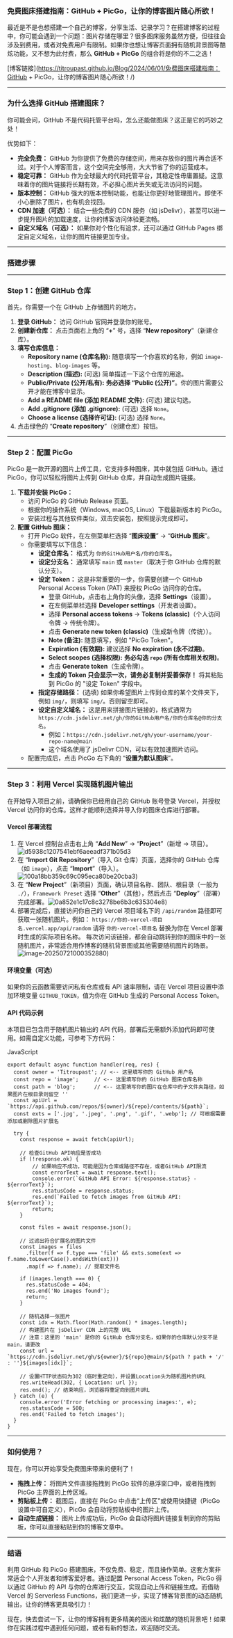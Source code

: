 ### 免费图床搭建指南：GitHub + PicGo，让你的博客图片随心所欲！



最近是不是也想搭建一个自己的博客，分享生活、记录学习？在搭建博客的过程中，你可能会遇到一个问题：图片存储在哪里？很多图床服务虽然方便，但往往会涉及到费用，或者对免费用户有限制。如果你也想让博客页面拥有随机背景图等酷炫功能，又不想为此付费，那么 **GitHub + PicGo** 的组合将是你的不二之选！

[博客链接](https://titroupast.github.io/Blog/2024/06/01/免费图床搭建指南：GitHub + PicGo，让你的博客图片随心所欲！/)

------



### 为什么选择 GitHub 搭建图床？



你可能会问，GitHub 不是代码托管平台吗，怎么还能做图床？这正是它的巧妙之处！

优势如下：

- **完全免费：** GitHub 为你提供了免费的存储空间，用来存放你的图片再合适不过。对于个人博客而言，这个空间完全够用，大大节省了你的运营成本。
- **稳定可靠：** GitHub 作为全球最大的代码托管平台，其稳定性毋庸置疑。这意味着你的图片链接将长期有效，不必担心图片丢失或无法访问的问题。
- **版本控制：** GitHub 强大的版本控制功能，也能让你更好地管理图片。即使不小心删除了图片，也有机会找回。
- **CDN 加速（可选）：** 结合一些免费的 CDN 服务（如 jsDelivr），甚至可以进一步提升图片的加载速度，让你的博客访问体验更流畅。
- **自定义域名（可选）：** 如果你对个性化有追求，还可以通过 GitHub Pages 绑定自定义域名，让你的图片链接更加专业。

------



### 搭建步骤



------



### Step 1：创建 GitHub 仓库



首先，你需要一个在 GitHub 上存储图片的地方。

1. **登录 GitHub：** 访问 GitHub 官网并登录你的账号。
2. **创建新仓库：** 点击页面右上角的 “**+**” 号，选择 “**New repository**”（新建仓库）。
3. **填写仓库信息：**
   - **Repository name (仓库名称):** 随意填写一个你喜欢的名称，例如 `image-hosting`、`blog-images` 等。
   - **Description (描述):** (可选) 简单描述一下这个仓库的用途。
   - **Public/Private (公开/私有):** **务必选择 “Public (公开)”**。你的图片需要公开才能在博客中显示。
   - **Add a README file (添加 README 文件):** (可选) 建议勾选。
   - **Add .gitignore (添加 .gitignore):** (可选) 选择 `None`。
   - **Choose a license (选择许可证):** (可选) 选择 `None`。
4. 点击绿色的 “**Create repository**”（创建仓库）按钮。

------



### Step 2：配置 PicGo



PicGo 是一款开源的图片上传工具，它支持多种图床，其中就包括 GitHub。通过 PicGo，你可以轻松将图片上传到 GitHub 仓库，并自动生成图片链接。

1. **下载并安装 PicGo：**
   - 访问 PicGo 的 GitHub Release 页面。
   - 根据你的操作系统（Windows, macOS, Linux）下载最新版本的 PicGo。
   - 安装过程与其他软件类似，双击安装包，按照提示完成即可。
2. **配置 GitHub 图床：**
   - 打开 PicGo 软件，在左侧菜单栏选择 “**图床设置**” → “**GitHub 图床**”。
   - 你需要填写以下信息：
     - **设定仓库名：** 格式为 `你的GitHub用户名/你的仓库名`。
     - **设定分支名：** 通常填写 `main` 或 `master`（取决于你 GitHub 仓库的默认分支）。
     - **设定 Token：** 这是非常重要的一步，你需要创建一个 GitHub Personal Access Token (PAT) 来授权 PicGo 访问你的仓库。
       - 登录 GitHub，点击右上角你的头像，选择 **Settings**（设置）。
       - 在左侧菜单栏选择 **Developer settings**（开发者设置）。
       - 选择 **Personal access tokens** → **Tokens (classic)**（个人访问令牌 → 传统令牌）。
       - 点击 **Generate new token (classic)**（生成新令牌（传统））。
       - **Note (备注):** 随意填写，例如 "PicGo Token"。
       - **Expiration (有效期):** 建议选择 **No expiration (永不过期)**。
       - **Select scopes (选择权限):** **务必勾选 `repo` (所有仓库相关权限)**。
       - 点击 **Generate token**（生成令牌）。
       - **生成的 Token 只会显示一次，请务必复制并妥善保存！** 将其粘贴到 PicGo 的 "设定 Token" 字段中。
     - **指定存储路径：** (选填) 如果你希望图片上传到仓库的某个文件夹下，例如 `img/`，则填写 `img/`。否则留空即可。
     - **设定自定义域名：** 这是用来拼接图片链接的，格式通常为 `https://cdn.jsdelivr.net/gh/你的GitHub用户名/你的仓库名@你的分支名`。
       - 例如：`https://cdn.jsdelivr.net/gh/your-username/your-repo-name@main`
       - 这个域名使用了 jsDelivr CDN，可以有效加速图片访问。
   - 配置完成后，点击 PicGo 右下角的 “**设置为默认图床**”。

------



### Step 3：利用 Vercel 实现随机图片输出



在开始导入项目之前，请确保你已经用自己的 GitHub 账号登录 Vercel，并授权 Vercel 访问你的仓库。这样才能顺利选择并导入你的图床仓库进行部署。



#### Vercel 部署流程



1. 在 Vercel 控制台点击右上角 “**Add New**” → “**Project**”（新增 → 项目）。![d5938c1207541ebf6aeeadf371b05d3](Vercel/1.png)
2. 在 “**Import Git Repository**”（导入 Git 仓库）页面，选择你的 GitHub 仓库（如 `image`），点击 “**Import**”（导入）。![100a18bb359c69c095eca80be20cba3](Vercel/2.png))
3. 在 “**New Project**”（新项目）页面，确认项目名称、团队、根目录（一般为 `./`），`Framework Preset` 选择 “**Other**”（其他），然后点击 “**Deploy**”（部署）完成部署。![0a852e1c17c8c3278be6b3c635304e8](Vercel/3.png))
4. 部署完成后，直接访问你自己的 Vercel 项目域名下的 `/api/random` 路径即可获取一张随机图片。例如： `https://你的-vercel-项目名.vercel.app/api/random` 请将 `你的-vercel-项目名` 替换为你在 Vercel 部署时生成的实际项目名称。 每次访问该链接，都会自动跳转到你的图床中的一张随机图片，非常适合用作博客的随机背景图或其他需要随机图片的场景。![image-20250721000352880](Vercel/4.png))



#### 环境变量（可选）



如果你的云函数需要访问私有仓库或有 API 速率限制，请在 Vercel 项目设置中添加环境变量 `GITHUB_TOKEN`，值为你在 GitHub 生成的 Personal Access Token。



#### API 代码示例



本项目已包含用于随机图片输出的 API 代码，部署后无需额外添加代码即可使用。如需自定义功能，可参考下方代码：

JavaScript

```
export default async function handler(req, res) {
  const owner = 'Titroupast'; // <-- 这里填写你的 GitHub 用户名
  const repo = 'image';     // <-- 这里填写你的 GitHub 图床仓库名称
  const path = 'blog';      // <-- 这里填写你的图片在仓库中的子文件夹路径，如果图片在根目录则留空 ''
  const apiUrl = `https://api.github.com/repos/${owner}/${repo}/contents/${path}`;
  const exts = ['.jpg', '.jpeg', '.png', '.gif', '.webp']; // 可根据需要添加或删除图片扩展名

  try {
    const response = await fetch(apiUrl);

    // 检查GitHub API响应是否成功
    if (!response.ok) {
        // 如果响应不成功，可能是因为仓库或路径不存在，或者GitHub API限流
        const errorText = await response.text();
        console.error(`GitHub API Error: ${response.status} - ${errorText}`);
        res.statusCode = response.status;
        res.end(`Failed to fetch images from GitHub API: ${errorText}`);
        return;
    }

    const files = await response.json();

    // 过滤出符合扩展名的图片文件
    const images = files
      .filter(f => f.type === 'file' && exts.some(ext => f.name.toLowerCase().endsWith(ext)))
      .map(f => f.name); // 提取文件名

    if (images.length === 0) {
      res.statusCode = 404;
      res.end('No images found');
      return;
    }

    // 随机选择一张图片
    const idx = Math.floor(Math.random() * images.length);
    // 构建图片在 jsDelivr CDN 上的完整 URL
    // 注意：这里的 'main' 是你的 GitHub 仓库分支名，如果你的仓库默认分支不是 main，请更改
    const url = `https://cdn.jsdelivr.net/gh/${owner}/${repo}@main/${path ? path + '/' : ''}${images[idx]}`;

    // 设置HTTP状态码为302（临时重定向），并设置Location头为随机图片的URL
    res.writeHead(302, { Location: url });
    res.end(); // 结束响应，浏览器将重定向到图片URL
  } catch (e) {
    console.error('Error fetching or processing images:', e);
    res.statusCode = 500;
    res.end('Failed to fetch images');
  }
}
```

------



### 如何使用？



现在，你可以开始享受免费图床带来的便利了！

- **拖拽上传：** 将图片文件直接拖拽到 PicGo 软件的悬浮窗口中，或者拖拽到 PicGo 主界面的上传区域。
- **剪贴板上传：** 截图后，直接在 PicGo 中点击“上传区”或使用快捷键（PicGo 设置中可自定义），PicGo 会自动将剪贴板中的图片上传。
- **自动生成链接：** 图片上传成功后，PicGo 会自动将图片链接复制到你的剪贴板，你可以直接粘贴到你的博客文章中。

------



### 结语



利用 GitHub 和 PicGo 搭建图床，不仅免费、稳定，而且操作简单。这套方案非常适合个人开发者和博客爱好者。通过配置 Personal Access Token，PicGo 得以通过 GitHub 的 API 与你的仓库进行交互，实现自动上传和链接生成。而借助 Vercel 的 Serverless Functions，我们更进一步，实现了博客背景图的动态随机输出，让你的博客更具吸引力！

现在，快去尝试一下，让你的博客拥有更多精美的图片和炫酷的随机背景吧！如果你在实践过程中遇到任何问题，或者有新的想法，欢迎随时交流。